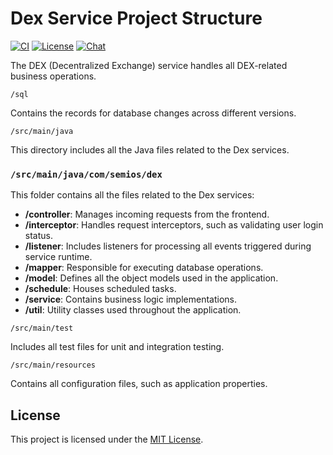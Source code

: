 # Dex Service Project Structure

[![CI](https://github.com/Semios-Protocol/SemiOS-Backend/actions/workflows/maven.yml/badge.svg)][gh-ci]
[![License](https://img.shields.io/badge/License-MIT-orange.svg)][mit-license]
[![Chat][tg-badge]][tg-url]


The DEX (Decentralized Exchange) service handles all DEX-related business operations.
```
/sql
```
Contains the records for database changes across different versions.

```
/src/main/java
```
This directory includes all the Java files related to the Dex services.

### `/src/main/java/com/semios/dex`

This folder contains all the files related to the Dex services:

- **/controller**: Manages incoming requests from the frontend.
- **/interceptor**: Handles request interceptors, such as validating user login status.
- **/listener**: Includes listeners for processing all events triggered during service runtime.
- **/mapper**: Responsible for executing database operations.
- **/model**: Defines all the object models used in the application.
- **/schedule**: Houses scheduled tasks.
- **/service**: Contains business logic implementations.
- **/util**: Utility classes used throughout the application.

```
/src/main/test
```
Includes all test files for unit and integration testing.

```
/src/main/resources
```
Contains all configuration files, such as application properties.


## License

This project is licensed under the [MIT License](https://opensource.org/license/mit/).

[gh-ci]: https://github.com/Semios-Protocol/SemiOS-Backend/actions/workflows/maven.yml
[mit-license]: https://opensource.org/license/mit/
[tg-url]: https://t.me/c/2070866902/1
[tg-badge]: https://img.shields.io/badge/chat-telegram-blue
